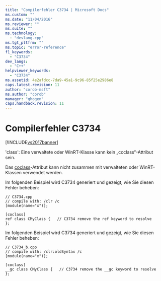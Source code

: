 ```yaml
---
title: "Compilerfehler C3734 | Microsoft Docs"
ms.custom: ""
ms.date: "11/04/2016"
ms.reviewer: ""
ms.suite: ""
ms.technology: 
  - "devlang-cpp"
ms.tgt_pltfrm: ""
ms.topic: "error-reference"
f1_keywords: 
  - "C3734"
dev_langs: 
  - "C++"
helpviewer_keywords: 
  - "C3734"
ms.assetid: 4e2afdcc-7da9-45a1-9c96-85f25e2986e8
caps.latest.revision: 11
author: "corob-msft"
ms.author: "corob"
manager: "ghogen"
caps.handback.revision: 11
---
```

# Compilerfehler C3734
[!INCLUDE[vs2017banner](../../assembler/inline/includes/vs2017banner.md)]

'class': Eine verwaltete oder WinRT\-Klasse kann kein „coclass“\-Attribut sein.  
  
 Das [coclass](../../windows/coclass.md)\-Attribut kann nicht zusammen mit verwalteten oder WinRT\-Klassen verwendet werden.  
  
 Im folgenden Beispiel wird C3734 generiert und gezeigt, wie Sie diesen Fehler beheben:  
  
```  
// C3734.cpp  
// compile with: /clr /c  
[module(name="x")];  
  
[coclass]  
ref class CMyClass {   // C3734 remove the ref keyword to resolve  
};  
```  
  
 Im folgenden Beispiel wird C3734 generiert und gezeigt, wie Sie diesen Fehler beheben:  
  
```  
// C3734_b.cpp  
// compile with: /clr:oldSyntax /c  
[module(name="x")];  
  
[coclass]  
__gc class CMyClass {   // C3734 remove the __gc keyword to resolve  
};  
```
